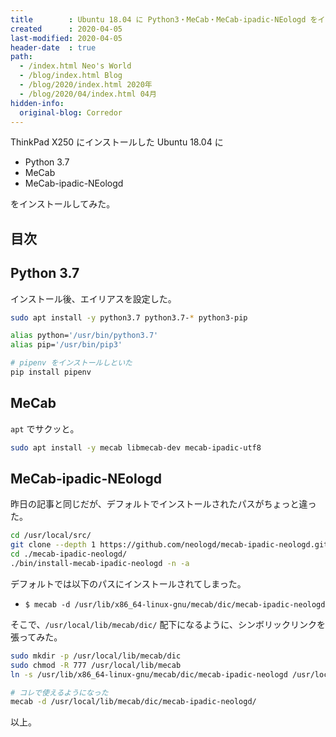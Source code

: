 ```yaml
---
title        : Ubuntu 18.04 に Python3・MeCab・MeCab-ipadic-NEologd をインストールした
created      : 2020-04-05
last-modified: 2020-04-05
header-date  : true
path:
  - /index.html Neo's World
  - /blog/index.html Blog
  - /blog/2020/index.html 2020年
  - /blog/2020/04/index.html 04月
hidden-info:
  original-blog: Corredor
---
```


ThinkPad X250 にインストールした Ubuntu 18.04 に

- Python 3.7
- MeCab
- MeCab-ipadic-NEologd

をインストールしてみた。

## 目次

## Python 3.7

インストール後、エイリアスを設定した。

```bash
sudo apt install -y python3.7 python3.7-* python3-pip

alias python='/usr/bin/python3.7'
alias pip='/usr/bin/pip3'

# pipenv をインストールしといた
pip install pipenv
```

## MeCab

`apt` でサクッと。

```bash
sudo apt install -y mecab libmecab-dev mecab-ipadic-utf8
```

## MeCab-ipadic-NEologd

昨日の記事と同じだが、デフォルトでインストールされたパスがちょっと違った。

```bash
cd /usr/local/src/
git clone --depth 1 https://github.com/neologd/mecab-ipadic-neologd.git
cd ./mecab-ipadic-neologd/
./bin/install-mecab-ipadic-neologd -n -a
```

デフォルトでは以下のパスにインストールされてしまった。

- `$ mecab -d /usr/lib/x86_64-linux-gnu/mecab/dic/mecab-ipadic-neologd`

そこで、`/usr/local/lib/mecab/dic/` 配下になるように、シンボリックリンクを張ってみた。

```bash
sudo mkdir -p /usr/local/lib/mecab/dic
sudo chmod -R 777 /usr/local/lib/mecab
ln -s /usr/lib/x86_64-linux-gnu/mecab/dic/mecab-ipadic-neologd /usr/local/lib/mecab/dic/mecab-ipadic-neologd

# コレで使えるようになった
mecab -d /usr/local/lib/mecab/dic/mecab-ipadic-neologd/
```

以上。
